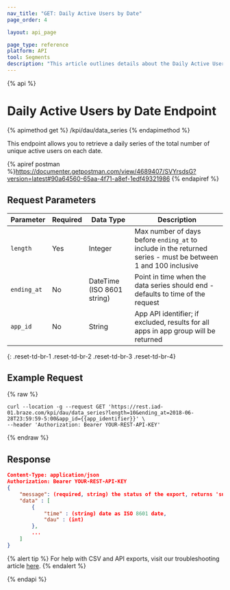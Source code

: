 ```yaml
---
nav_title: "GET: Daily Active Users by Date"
page_order: 4

layout: api_page

page_type: reference
platform: API
tool: Segments
description: "This article outlines details about the Daily Active Users endpoint."
---
```

{% api %}
# Daily Active Users by Date Endpoint
{% apimethod get %}
/kpi/dau/data_series
{% endapimethod %}

This endpoint allows you to retrieve a daily series of the total number of unique active users on each date.

{% apiref postman %}https://documenter.getpostman.com/view/4689407/SVYrsdsG?version=latest#90a64560-65aa-4f71-a8ef-1edf49321986 {% endapiref %}

## Request Parameters

| Parameter| Required | Data Type | Description |
| -------- | -------- | --------- | ----------- |
| `length`    | Yes      | Integer | Max number of days before `ending_at` to include in the returned series - must be between 1 and 100 inclusive |
| `ending_at` | No       | DateTime (ISO 8601 string) | Point in time when the data series should end - defaults to time of the request |
| `app_id`    | No       | String | App API identifier; if excluded, results for all apps in app group will be returned |
{: .reset-td-br-1 .reset-td-br-2 .reset-td-br-3  .reset-td-br-4}

## Example Request
{% raw %}
```
curl --location -g --request GET 'https://rest.iad-01.braze.com/kpi/dau/data_series?length=10&ending_at=2018-06-28T23:59:59-5:00&app_id={{app_identifier}}' \
--header 'Authorization: Bearer YOUR-REST-API-KEY'
```
{% endraw %}

## Response

```json
Content-Type: application/json
Authorization: Bearer YOUR-REST-API-KEY
{
    "message": (required, string) the status of the export, returns 'success' when completed without errors,
    "data" : [
        {
            "time" : (string) date as ISO 8601 date,
            "dau" : (int)
        },
        ...
    ]
}
```
{% alert tip %}
For help with CSV and API exports, visit our troubleshooting article [here]({{site.baseurl}}/user_guide/data_and_analytics/export_braze_data/export_troubleshooting/).
{% endalert %}

{% endapi %}
